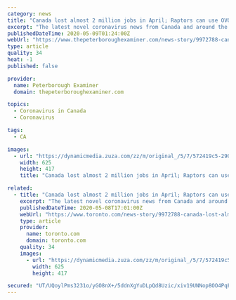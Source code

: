 ```yaml
---
category: news
title: "Canada lost almost 2 million jobs in April; Raptors can use OVO Athletic Centre next week for individual workouts"
excerpt: "The latest novel coronavirus news from Canada and around the world Friday (this file will be updated throughout the day). Web links to longer stories if available."
publishedDateTime: 2020-05-09T01:24:00Z
webUrl: "https://www.thepeterboroughexaminer.com/news-story/9972788-canada-lost-almost-2-million-jobs-in-april-raptors-can-use-ovo-athletic-centre-next-week-for-individual-workouts/"
type: article
quality: 34
heat: -1
published: false

provider:
  name: Peterborough Examiner
  domain: thepeterboroughexaminer.com

topics:
  - Coronavirus in Canada
  - Coronavirus

tags:
  - CA

images:
  - url: "https://dynamicmedia.zuza.com/zz/m/original_/5/7/572419c5-290a-4701-808b-fa0379f1761a/Thestar_7ff14e67_074d_4b16_af21_9f514fc2dc02_Image1_Super_Portrait.jpg"
    width: 625
    height: 417
    title: "Canada lost almost 2 million jobs in April; Raptors can use OVO Athletic Centre next week for individual workouts"

related:
  - title: "Canada lost almost 2 million jobs in April; Raptors can use OVO Athletic Centre next week for individual workouts"
    excerpt: "The latest novel coronavirus news from Canada and around the world Friday (this file will be updated throughout the day). Web links to longer stories if available."
    publishedDateTime: 2020-05-08T17:01:00Z
    webUrl: "https://www.toronto.com/news-story/9972788-canada-lost-almost-2-million-jobs-in-april-raptors-can-use-ovo-athletic-centre-next-week-for-individual-workouts/"
    type: article
    provider:
      name: toronto.com
      domain: toronto.com
    quality: 34
    images:
      - url: "https://dynamicmedia.zuza.com/zz/m/original_/5/7/572419c5-290a-4701-808b-fa0379f1761a/Thestar_7ff14e67_074d_4b16_af21_9f514fc2dc02_Image1_Super_Portrait.jpg"
        width: 625
        height: 417

secured: "UT/UQoylPms3231o/yGO8nX+/5ddnXgYuDLpQd8Uzic/xiv19UNNop8OO4PqFLIPxhV4FzLq/7ITMNpA348YBW77yfve8Rqg7cD3YMGJ+8LLxr0tT71FoJk7xVG5x2jGKeyM2oLroj3v9Fnb03W+/hHZKWxITHhvctPHnoCwe88Z+hKeSUC8ZwVQSwY+t/CPLqRIZE8Sseu8HwO71bpseD1d0RxO61YnEpxL0qgDPz2KGNgV55f32li9Hi3Up8vLvdomM2spnfMtmyVePZZwqrx9iOo4oZo1qaT/yUOyZtEVw+GnugT9yvuVQj/jtjxX;+ZVyKTE9haGFS0PKLIqgew=="
---
```



